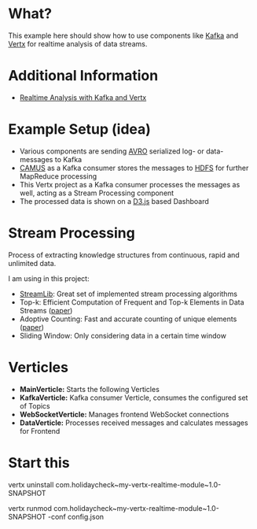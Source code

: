 # What?
This example here should show how to use components like [Kafka](http://kafka.apache.org/) and [Vertx](http://vertx.io/) for realtime analysis of data streams.

# Additional Information
* [Realtime Analysis with Kafka and Vertx](http://blog.fakod.eu/2014/10/17/realtime-analysis-kafka-vertx/)

# Example Setup (idea)
* Various components are sending [AVRO](http://avro.apache.org/) serialized log- or data-messages to Kafka
* [CAMUS](https://github.com/linkedin/camus) as a Kafka consumer stores the messages to [HDFS](http://en.wikipedia.org/wiki/Apache_Hadoop#Hadoop_distributed_file_system) for further MapReduce processing
* This Vertx project as a Kafka consumer processes the messages as well, acting as a Stream Processing component
* The processed data is shown on a [D3.js](http://d3js.org/) based Dashboard

# Stream Processing
Process of extracting knowledge structures from continuous, rapid and unlimited data.

I am using in this project:

* [StreamLib](https://github.com/addthis/stream-lib): Great set of implemented stream processing algorithms
* Top-k: Efficient Computation of Frequent and Top-k Elements in Data Streams ([paper](https://icmi.cs.ucsb.edu/research/tech_reports/reports/2005-23.pdf))
* Adoptive Counting: Fast and accurate counting of unique elements ([paper](http://gridsec.usc.edu/files/TR/TR-2005-12.pdf))
* Sliding Window: Only considering data in a certain time window

# Verticles
* **MainVerticle:** Starts the following Verticles
* **KafkaVerticle:** Kafka consumer Verticle, consumes the configured set of Topics
* **WebSocketVerticle:** Manages frontend WebSocket connections
* **DataVerticle:** Processes received messages and calculates messages for Frontend

# Start this
vertx uninstall com.holidaycheck~my-vertx-realtime-module~1.0-SNAPSHOT

vertx runmod com.holidaycheck~my-vertx-realtime-module~1.0-SNAPSHOT -conf config.json